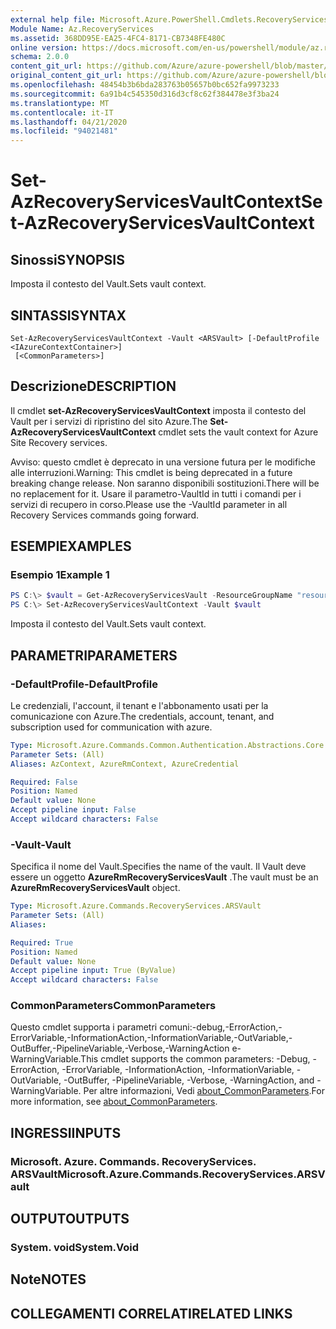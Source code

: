 ```yaml
---
external help file: Microsoft.Azure.PowerShell.Cmdlets.RecoveryServices.dll-Help.xml
Module Name: Az.RecoveryServices
ms.assetid: 368DD95E-EA25-4FC4-8171-CB7348FE480C
online version: https://docs.microsoft.com/en-us/powershell/module/az.recoveryservices/set-azrecoveryservicesvaultcontext
schema: 2.0.0
content_git_url: https://github.com/Azure/azure-powershell/blob/master/src/RecoveryServices/RecoveryServices/help/Set-AzRecoveryServicesVaultContext.md
original_content_git_url: https://github.com/Azure/azure-powershell/blob/master/src/RecoveryServices/RecoveryServices/help/Set-AzRecoveryServicesVaultContext.md
ms.openlocfilehash: 48454b3b6bda283763b05657b0bc652fa9973233
ms.sourcegitcommit: 6a91b4c545350d316d3cf8c62f384478e3f3ba24
ms.translationtype: MT
ms.contentlocale: it-IT
ms.lasthandoff: 04/21/2020
ms.locfileid: "94021481"
---
```

# <span data-ttu-id="3fafb-101">Set-AzRecoveryServicesVaultContext</span><span class="sxs-lookup"><span data-stu-id="3fafb-101">Set-AzRecoveryServicesVaultContext</span></span>

## <span data-ttu-id="3fafb-102">Sinossi</span><span class="sxs-lookup"><span data-stu-id="3fafb-102">SYNOPSIS</span></span>

<span data-ttu-id="3fafb-103">Imposta il contesto del Vault.</span><span class="sxs-lookup"><span data-stu-id="3fafb-103">Sets vault context.</span></span>

## <span data-ttu-id="3fafb-104">SINTASSI</span><span class="sxs-lookup"><span data-stu-id="3fafb-104">SYNTAX</span></span>

```
Set-AzRecoveryServicesVaultContext -Vault <ARSVault> [-DefaultProfile <IAzureContextContainer>]
 [<CommonParameters>]
```

## <span data-ttu-id="3fafb-105">Descrizione</span><span class="sxs-lookup"><span data-stu-id="3fafb-105">DESCRIPTION</span></span>

<span data-ttu-id="3fafb-106">Il cmdlet **set-AzRecoveryServicesVaultContext** imposta il contesto del Vault per i servizi di ripristino del sito Azure.</span><span class="sxs-lookup"><span data-stu-id="3fafb-106">The **Set-AzRecoveryServicesVaultContext** cmdlet sets the vault context for Azure Site Recovery services.</span></span>

<span data-ttu-id="3fafb-107">Avviso: questo cmdlet è deprecato in una versione futura per le modifiche alle interruzioni.</span><span class="sxs-lookup"><span data-stu-id="3fafb-107">Warning: This cmdlet is being deprecated in a future breaking change release.</span></span> <span data-ttu-id="3fafb-108">Non saranno disponibili sostituzioni.</span><span class="sxs-lookup"><span data-stu-id="3fafb-108">There will be no replacement for it.</span></span> <span data-ttu-id="3fafb-109">Usare il parametro-VaultId in tutti i comandi per i servizi di recupero in corso.</span><span class="sxs-lookup"><span data-stu-id="3fafb-109">Please use the -VaultId parameter in all Recovery Services commands going forward.</span></span>

## <span data-ttu-id="3fafb-110">ESEMPI</span><span class="sxs-lookup"><span data-stu-id="3fafb-110">EXAMPLES</span></span>

### <span data-ttu-id="3fafb-111">Esempio 1</span><span class="sxs-lookup"><span data-stu-id="3fafb-111">Example 1</span></span>

```powershell
PS C:\> $vault = Get-AzRecoveryServicesVault -ResourceGroupName "resourceGroup" -Name "vaultName"
PS C:\> Set-AzRecoveryServicesVaultContext -Vault $vault
```

<span data-ttu-id="3fafb-112">Imposta il contesto del Vault.</span><span class="sxs-lookup"><span data-stu-id="3fafb-112">Sets vault context.</span></span>

## <span data-ttu-id="3fafb-113">PARAMETRI</span><span class="sxs-lookup"><span data-stu-id="3fafb-113">PARAMETERS</span></span>

### <span data-ttu-id="3fafb-114">-DefaultProfile</span><span class="sxs-lookup"><span data-stu-id="3fafb-114">-DefaultProfile</span></span>

<span data-ttu-id="3fafb-115">Le credenziali, l'account, il tenant e l'abbonamento usati per la comunicazione con Azure.</span><span class="sxs-lookup"><span data-stu-id="3fafb-115">The credentials, account, tenant, and subscription used for communication with azure.</span></span>

```yaml
Type: Microsoft.Azure.Commands.Common.Authentication.Abstractions.Core.IAzureContextContainer
Parameter Sets: (All)
Aliases: AzContext, AzureRmContext, AzureCredential

Required: False
Position: Named
Default value: None
Accept pipeline input: False
Accept wildcard characters: False
```

### <span data-ttu-id="3fafb-116">-Vault</span><span class="sxs-lookup"><span data-stu-id="3fafb-116">-Vault</span></span>

<span data-ttu-id="3fafb-117">Specifica il nome del Vault.</span><span class="sxs-lookup"><span data-stu-id="3fafb-117">Specifies the name of the vault.</span></span>
<span data-ttu-id="3fafb-118">Il Vault deve essere un oggetto **AzureRmRecoveryServicesVault** .</span><span class="sxs-lookup"><span data-stu-id="3fafb-118">The vault must be an **AzureRmRecoveryServicesVault** object.</span></span>

```yaml
Type: Microsoft.Azure.Commands.RecoveryServices.ARSVault
Parameter Sets: (All)
Aliases:

Required: True
Position: Named
Default value: None
Accept pipeline input: True (ByValue)
Accept wildcard characters: False
```

### <span data-ttu-id="3fafb-119">CommonParameters</span><span class="sxs-lookup"><span data-stu-id="3fafb-119">CommonParameters</span></span>
<span data-ttu-id="3fafb-120">Questo cmdlet supporta i parametri comuni:-debug,-ErrorAction,-ErrorVariable,-InformationAction,-InformationVariable,-OutVariable,-OutBuffer,-PipelineVariable,-Verbose,-WarningAction e-WarningVariable.</span><span class="sxs-lookup"><span data-stu-id="3fafb-120">This cmdlet supports the common parameters: -Debug, -ErrorAction, -ErrorVariable, -InformationAction, -InformationVariable, -OutVariable, -OutBuffer, -PipelineVariable, -Verbose, -WarningAction, and -WarningVariable.</span></span> <span data-ttu-id="3fafb-121">Per altre informazioni, Vedi [about_CommonParameters](http://go.microsoft.com/fwlink/?LinkID=113216).</span><span class="sxs-lookup"><span data-stu-id="3fafb-121">For more information, see [about_CommonParameters](http://go.microsoft.com/fwlink/?LinkID=113216).</span></span>

## <span data-ttu-id="3fafb-122">INGRESSI</span><span class="sxs-lookup"><span data-stu-id="3fafb-122">INPUTS</span></span>

### <span data-ttu-id="3fafb-123">Microsoft. Azure. Commands. RecoveryServices. ARSVault</span><span class="sxs-lookup"><span data-stu-id="3fafb-123">Microsoft.Azure.Commands.RecoveryServices.ARSVault</span></span>

## <span data-ttu-id="3fafb-124">OUTPUT</span><span class="sxs-lookup"><span data-stu-id="3fafb-124">OUTPUTS</span></span>

### <span data-ttu-id="3fafb-125">System. void</span><span class="sxs-lookup"><span data-stu-id="3fafb-125">System.Void</span></span>

## <span data-ttu-id="3fafb-126">Note</span><span class="sxs-lookup"><span data-stu-id="3fafb-126">NOTES</span></span>

## <span data-ttu-id="3fafb-127">COLLEGAMENTI CORRELATI</span><span class="sxs-lookup"><span data-stu-id="3fafb-127">RELATED LINKS</span></span>
